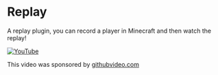 # Replay
A replay plugin, you can record a player in Minecraft and then watch the replay!

[![YouTube](http://i.ytimg.com/vi/fWvxrB-byGc/hqdefault.jpg)](https://www.youtube.com/watch?v=fWvxrB-byGc)

This video was sponsored by [githubvideo.com](https://githubvideo.com)
